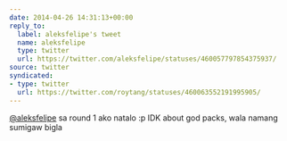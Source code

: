 ```yaml
---
date: 2014-04-26 14:31:13+00:00
reply_to:
  label: aleksfelipe's tweet
  name: aleksfelipe
  type: twitter
  url: https://twitter.com/aleksfelipe/statuses/460057797854375937/
source: twitter
syndicated:
- type: twitter
  url: https://twitter.com/roytang/statuses/460063552191995905/
---
```


[@aleksfelipe](https://twitter.com/aleksfelipe/) sa round 1 ako natalo :p IDK about god packs, wala namang sumigaw bigla